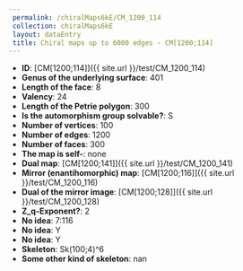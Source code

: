 ```yaml
--- 
 permalink: /chiralMaps6kE/CM_1200_114 
 collection: chiralMaps6kE
 layout: dataEntry
 title: Chiral maps up to 6000 edges - CM[1200;114]
---
```


- **ID**: [CM[1200;114]]({{ site.url }}/test/CM_1200_114)
- **Genus of the underlying surface**: 401
- **Length of the face**: 8
- **Valency**: 24
- **Length of the Petrie polygon**: 300
- **Is the automorphism group solvable?**: S
- **Number of vertices**: 100
- **Number of edges**: 1200
- **Number of faces**: 300
- **The map is self-**: none
- **Dual map**: [CM[1200;141]]({{ site.url }}/test/CM_1200_141)
- **Mirror (enantihomorphic) map**: [CM[1200;116]]({{ site.url }}/test/CM_1200_116)
- **Dual of the mirror image**: [CM[1200;128]]({{ site.url }}/test/CM_1200_128)
- **Z_q-Exponent?**: 2
- **No idea**:  7:116
- **No idea**: Y
- **No idea**: Y
- **Skeleton**: Sk(100;4)^6
- **Some other kind of skeleton**: nan
